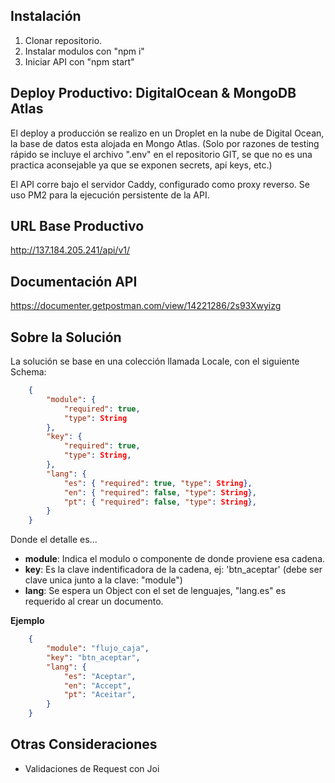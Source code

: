 
## Instalación

1. Clonar repositorio.
2. Instalar modulos con "npm i" 
3. Iniciar API con "npm start"

## Deploy Productivo: DigitalOcean & MongoDB Atlas

El deploy a producción se realizo en un Droplet en la nube de Digital Ocean, la base de datos esta alojada en Mongo Atlas. (Solo por razones de testing rápido se incluye el archivo ".env" en el repositorio GIT, se que no es una practica aconsejable ya que se exponen secrets, api keys, etc.)

El API corre bajo el servidor Caddy, configurado como proxy reverso. Se uso PM2 para la ejecución persistente de la API.

## URL Base Productivo
http://137.184.205.241/api/v1/

## Documentación API
https://documenter.getpostman.com/view/14221286/2s93Xwyizg

## Sobre la Solución

La solución se base en una colección llamada Locale, con el siguiente Schema:

```json
    {
        "module": {
            "required": true,
            "type": String
        },
        "key": {
            "required": true,
            "type": String,        
        },
        "lang": {
            "es": { "required": true, "type": String},        
            "en": { "required": false, "type": String},
            "pt": { "required": false, "type": String},           
        }
    }
```

Donde el detalle es...

- **module**: Indica el modulo o componente de donde proviene esa cadena.
- **key**: Es la clave indentificadora de la cadena, ej: 'btn_aceptar' (debe ser clave unica junto a la clave: "module")
- **lang**: Se espera un Object con el set de lenguajes, "lang.es" es requerido al crear un documento.


**Ejemplo**


```json
    {
        "module": "flujo_caja",
        "key": "btn_aceptar",
        "lang": {
            "es": "Aceptar",        
            "en": "Accept",
            "pt": "Aceitar",           
        }
    }
```

## Otras Consideraciones

- Validaciones de Request con Joi